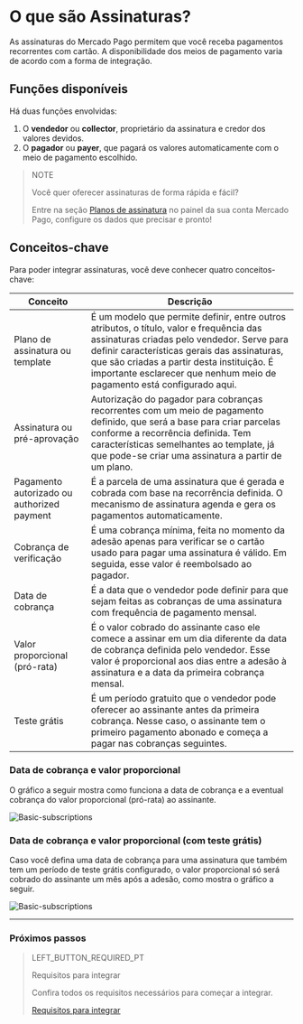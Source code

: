 # O que são Assinaturas?

As assinaturas do Mercado Pago permitem que você receba pagamentos recorrentes com cartão. A disponibilidade dos meios de pagamento varia de acordo com a forma de integração.

## Funções disponíveis

Há duas funções envolvidas: 
1. O __vendedor__ ou __collector__, proprietário da assinatura e credor dos valores devidos.
1. O __pagador__ ou __payer__, que pagará os valores automaticamente com o meio de pagamento escolhido.

> NOTE
> 
> Você quer oferecer assinaturas de forma rápida e fácil?
> 
> Entre na seção [Planos de assinatura](https://www.mercadopago[FAKER][URL][DOMAIN]/subscription-plans) no painel da sua conta Mercado Pago, configure os dados que precisar e pronto!


## Conceitos-chave

Para poder integrar assinaturas, você deve conhecer quatro conceitos-chave: 

| Conceito | Descrição |
| --- |	--- |
| Plano de assinatura ou template | É um modelo que permite definir, entre outros atributos, o título, valor e frequência das assinaturas criadas pelo vendedor. Serve para definir características gerais das assinaturas, que são criadas a partir desta instituição. É importante esclarecer que nenhum meio de pagamento está configurado aqui. |
| Assinatura ou pré-aprovação | Autorização do pagador para cobranças recorrentes com um meio de pagamento definido, que será a base para criar parcelas conforme a recorrência definida. Tem características semelhantes ao template, já que pode-se criar uma assinatura a partir de um plano. |
| Pagamento autorizado ou authorized payment | É a parcela de uma assinatura que é gerada e cobrada com base na recorrência definida. O mecanismo de assinatura agenda e gera os pagamentos automaticamente. |
| Cobrança de verificação | É uma cobrança mínima, feita no momento da adesão apenas para verificar se o cartão usado para pagar uma assinatura é válido. Em seguida, esse valor é reembolsado ao pagador. |
| Data de cobrança | É a data que o vendedor pode definir para que sejam feitas as cobranças de uma assinatura com frequência de pagamento mensal. |
| Valor proporcional (pró-rata) | É o valor cobrado do assinante caso ele comece a assinar em um dia diferente da data de cobrança definida pelo vendedor. Esse valor é proporcional aos dias entre a adesão à assinatura e a data da primeira cobrança mensal. |
| Teste grátis | É um período gratuito que o vendedor pode oferecer ao assinante antes da primeira cobrança. Nesse caso, o assinante tem o primeiro pagamento abonado e começa a pagar nas cobranças seguintes. |

### Data de cobrança e valor proporcional

O gráfico a seguir mostra como funciona a data de cobrança e a eventual cobrança do valor proporcional (pró-rata) ao assinante.

![Basic-subscriptions](/images/subscriptions/linea-cobro-PT.png)

### Data de cobrança e valor proporcional (com teste grátis)

Caso você defina uma data de cobrança para uma assinatura que também tem um período de teste grátis configurado, o valor proporcional só será cobrado do assinante um mês após a adesão, como mostra o gráfico a seguir.

![Basic-subscriptions](/images/subscriptions/linea-cobro-trial-PT.png)

------------
### Próximos passos
> LEFT_BUTTON_REQUIRED_PT
>
> Requisitos para integrar
>
> Confira todos os requisitos necessários para começar a integrar.
>
> [Requisitos para integrar](https://www.mercadopago[FAKER][URL][DOMAIN]/developers/pt/guides/online-payments/subscriptions/previous-requirements)
